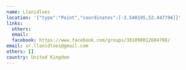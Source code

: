 ```yaml
---
name: Llanidloes
location: '{"type":"Point","coordinates":[-3.540195,52.447794]}'
links:
  others: 
  email: 
  facebook: https://www.facebook.com/groups/381098012684708/
email: xr.llanidloes@gmail.com
others: []
country: United Kingdom
---
```

